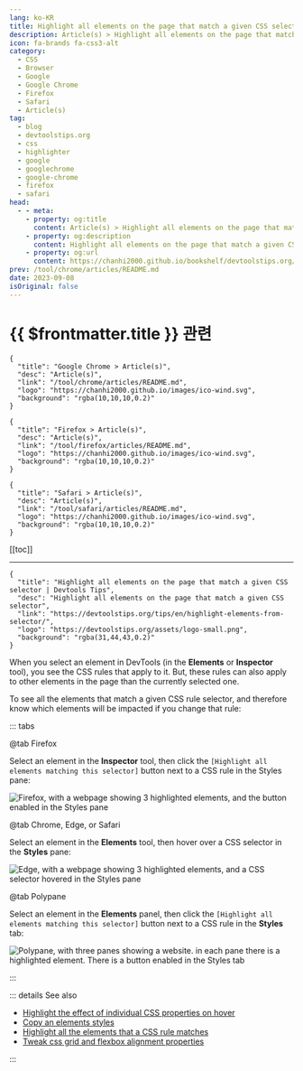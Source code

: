 ```yaml
---
lang: ko-KR
title: Highlight all elements on the page that match a given CSS selector
description: Article(s) > Highlight all elements on the page that match a given CSS selector
icon: fa-brands fa-css3-alt
category: 
  - CSS
  - Browser
  - Google
  - Google Chrome
  - Firefox
  - Safari
  - Article(s)
tag: 
  - blog
  - devtoolstips.org
  - css
  - highlighter
  - google
  - googlechrome
  - google-chrome
  - firefox
  - safari
head:  
  - - meta:
    - property: og:title
      content: Article(s) > Highlight all elements on the page that match a given CSS selector
    - property: og:description
      content: Highlight all elements on the page that match a given CSS selector
    - property: og:url
      content: https://chanhi2000.github.io/bookshelf/devtoolstips.org/highlight-elements-from-selector.html
prev: /tool/chrome/articles/README.md
date: 2023-09-08
isOriginal: false
---
```


# {{ $frontmatter.title }} 관련

```component VPCard
{
  "title": "Google Chrome > Article(s)",
  "desc": "Article(s)",
  "link": "/tool/chrome/articles/README.md",
  "logo": "https://chanhi2000.github.io/images/ico-wind.svg",
  "background": "rgba(10,10,10,0.2)"
}
```

```component VPCard
{
  "title": "Firefox > Article(s)",
  "desc": "Article(s)",
  "link": "/tool/firefox/articles/README.md",
  "logo": "https://chanhi2000.github.io/images/ico-wind.svg",
  "background": "rgba(10,10,10,0.2)"
}
```

```component VPCard
{
  "title": "Safari > Article(s)",
  "desc": "Article(s)",
  "link": "/tool/safari/articles/README.md",
  "logo": "https://chanhi2000.github.io/images/ico-wind.svg",
  "background": "rgba(10,10,10,0.2)"
}
```

[[toc]]

---

```component VPCard
{
  "title": "Highlight all elements on the page that match a given CSS selector | Devtools Tips",
  "desc": "Highlight all elements on the page that match a given CSS selector",
  "link": "https://devtoolstips.org/tips/en/highlight-elements-from-selector/",
  "logo": "https://devtoolstips.org/assets/logo-small.png",
  "background": "rgba(31,44,43,0.2)"
}
```

When you select an element in DevTools (in the **Elements** or **Inspector** tool), you see the CSS rules that apply to it. But, these rules can also apply to other elements in the page than the currently selected one.

To see all the elements that match a given CSS rule selector, and therefore know which elements will be impacted if you change that rule:

::: tabs

@tab <FontIcon icon="fa-brands fa-firefox-browser"/>Firefox

Select an element in the **Inspector** tool, then click the <FontIcon icon="iconfont icon-select"/>`[Highlight all elements matching this selector]` button next to a CSS rule in the Styles pane:

![<FontIcon icon="fa-brands fa-firefox-browser"/>Firefox, with a webpage showing 3 highlighted elements, and the button enabled in the **Styles** pane](https://devtoolstips.org/assets/img/highlight-elements-from-selector-firefox.png)

@tab <FontIcon icon="fa-brands fa-chrome"/>Chrome, <FontIcon icon="fa-brands fa-edge"/>Edge, or <FontIcon icon="fa-brands fa-safari"/>Safari

Select an element in the **Elements** tool, then hover over a CSS selector in the **Styles** pane:

![<FontIcon icon="fa-brands fa-edge"/>Edge, with a webpage showing 3 highlighted elements, and a CSS selector hovered in the **Styles** pane](https://devtoolstips.org/assets/img/highlight-elements-from-selector-edge.png)

@tab Polypane

Select an element in the **Elements** panel, then click the <FontIcon icon="iconfont icon-select"/>`[Highlight all elements matching this selector]` button next to a CSS rule in the **Styles** tab:

![Polypane, with three panes showing a website. in each pane there is a highlighted element. There is a button enabled in the Styles tab](https://devtoolstips.org/assets/img/highlight-elements-from-selector-polypane.png)

:::

::: details See also

- [Highlight the effect of individual CSS properties on hover](https://devtoolstips.org/tips/en/highlight-css-properties-on-hover) <!-- TODO: add VPCard -->
- [Copy an elements styles](https://devtoolstips.org/tips/en/copy-element-styles) <!-- TODO: add VPCard -->
- [Highlight all the elements that a CSS rule matches](https://devtoolstips.org/tips/en/highlight-matching-elements) <!-- TODO: add VPCard -->
- [Tweak css grid and flexbox alignment properties](https://devtoolstips.org/tips/en/tweak-grid-flex-alignment) <!-- TODO: add VPCard -->

:::

